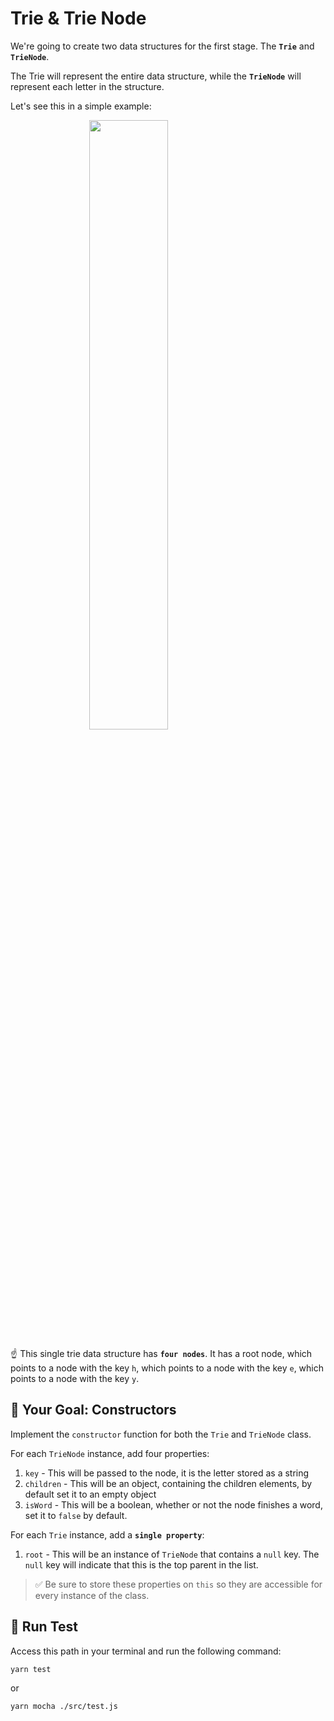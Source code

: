 # Trie & Trie Node

We're going to create two data structures for the first stage. The **`Trie`** and **`TrieNode`**.

The Trie will represent the entire data structure, while the **`TrieNode`** will represent each letter in the structure.

Let's see this in a simple example:

<img style="display: block; margin-left: auto; margin-right: auto;width: 50%;" src="../../../img/constructorsTrieNode.png">

☝️ This single trie data structure has **`four nodes`**. It has a root node, which points to a node with the key `h`, which points to a node with the key `e`, which points to a node with the key `y`.

## 🏁 Your Goal: Constructors

Implement the `constructor` function for both the `Trie` and `TrieNode` class.

For each `TrieNode` instance, add four properties:

1. `key` - This will be passed to the node, it is the letter stored as a string
2. `children` - This will be an object, containing the children elements, by default set it to an empty object
3. `isWord` - This will be a boolean, whether or not the node finishes a word, set it to `false` by default.

For each `Trie` instance, add a **`single property`**:

1. `root` - This will be an instance of `TrieNode` that contains a `null` key. The `null` key will indicate that this is the top parent in the list.

> ✅ Be sure to store these properties on `this` so they are accessible for every instance of the class.

## 🧪 Run Test

Access this path in your terminal and run the following command:

```bash
yarn test
```

or 

```bash
yarn mocha ./src/test.js
```